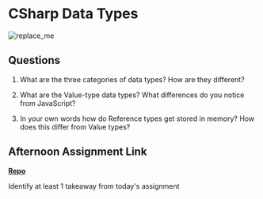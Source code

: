 # CSharp Data Types

![replace_me](https://codeworks.blob.core.windows.net/public/assets/img/illustrations/placeholder.svg)

## Questions

1. What are the three categories of data types? How are they different?

2. What are the Value-type data types? What differences do you notice from JavaScript?

3. In your own words how do Reference types get stored in memory? How does this differ from Value types?


## Afternoon Assignment Link

**[Repo](https://github.com/{{ghname}}/<ASSIGNMENT_REPO>)**

Identify at least 1 takeaway from today's assignment
